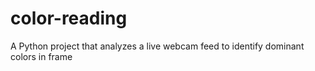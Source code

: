 # color-reading
A Python project that analyzes a live webcam feed to identify dominant colors in frame
